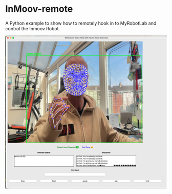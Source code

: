 # InMoov-remote
A Python example to show how to remotely hook in to MyRobotLab and control the Inmoov Robot.

![alt text](image.png)